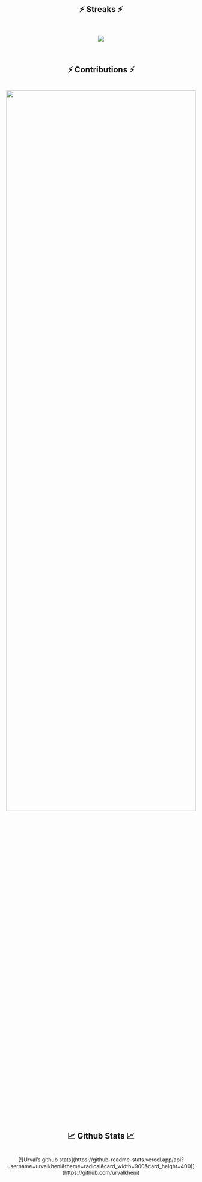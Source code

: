 <h2 align="center">⚡ Streaks ⚡</h2>
<br />
<p align=center>
  <div align=center>
    <picture>
      <source media="(prefers-color-scheme: dark)" srcset="https://streak-stats.demolab.com?user=urvalkheni&theme=dark&card_width=900&card_height=300" />
      <img src="https://streak-stats.demolab.com?user=urvalkheni&theme=radical" />
    </picture>
  </div>
</p>
<p align=center>
  <br>
  <h2 align="center">⚡ Contributions ⚡</h2>
  <br>
  <img src="https://github-readme-activity-graph.vercel.app/graph?username=urvalkheni&theme=react-dark&bg_color=20232a&hide_border=true" width="100%" height="70%"/>
   <br>
</p>
<div align="center">  
<h2>📈 Github Stats 📈</h2>
<br>
[![Urval’s github stats](https://github-readme-stats.vercel.app/api?username=urvalkheni&theme=radical&card_width=900&card_height=400)](https://github.com/urvalkheni)
</div>
